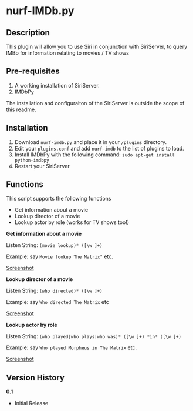 nurf-IMDb.py
============

Description
-----------
This plugin will allow you to use Siri in conjunction with SiriServer, to query IMBb for information relating to movies / TV shows


Pre-requisites
--------------
1. A working installation of SiriServer.
2. IMDbPy

The installation and configuraiton of the SiriServer is outside the scope of this readme. 


Installation
------------
1. Download `nurf-imdb.py` and place it in your `/plugins` directory.
2. Edit your `plugins.conf` and add `nurf-imdb` to the list of plugins to load.
3. Install IMDbPy with the following command: `sudo apt-get install python-imdbpy`
4. Restart your SiriServer


Functions
---------

This script supports the following functions

* Get information about a movie
* Lookup director of a movie
* Lookup actor by role (works for TV shows too!)


**Get information about a movie**

Listen String: `(movie lookup)* ([\w ]+)`

Example: say `Movie lookup The Matrix"` etc.

[Screenshot](http://i.imgur.com/56tcal.png "Screenshot")

**Lookup director of a movie**

Listen String: `(who directed)* ([\w ]+)`

Example: say `Who directed The Matrix` etc

[Screenshot](http://i.imgur.com/OPlX7l.png "Screenshot")

**Lookup actor by role**

Listen String: `(who played|who plays|who was)* ([\w ]+) *in* ([\w ]+)`

Example: say `Who played Morpheus in The Matrix` etc.

[Screenshot](http://i.imgur.com/XrNqLl.png "Screenshot")


Version History
---------------

**0.1**

* Initial Release